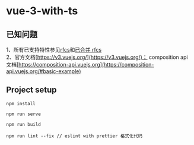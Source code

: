# vue-3-with-ts

## 已知问题

1、所有已支持特性参见[rfcs](https://github.com/vuejs/rfcs/tree/master/actzive-rfcs)和[已合并 rfcs](https://github.com/vuejs/rfcs/pulls?q=is%3Apr+is%3Amerged+label%3A3.x)<br />
2、官方文档[https://v3.vuejs.org/](https://v3.vuejs.org/)；
composition api 文档[https://composition-api.vuejs.org](https://composition-api.vuejs.org/#basic-example)<br />
## Project setup

```
npm install

npm run serve

npm run build

npm run lint --fix // eslint with prettier 格式化代码
```
